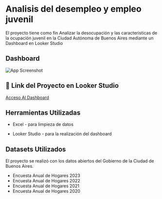 
# Analisis del desempleo y empleo juvenil 

El proyecto tiene como fin Analizar la desocupación y las caracteristicas de la ocupación juvenil en la Ciudad Autónoma de Buenos Aires mediante un Dashboard en Looker Studio


## Dashboard

![App Screenshot](https://via.placeholder.com/468x300?text=App+Screenshot+Here)


## 🔗 Link del Proyecto en Looker Studio

[Acceso Al Dashboard](https://lookerstudio.google.com/reporting/0b26b32f-efd6-45cb-a2be-6af0d0e20d81)
##  Herramientas Utilizadas

- Excel - para limpieza de datos

- Looker Studio - para la realización del dashboard 


## Datasets Utilizados

El proyecto se  realizó con los datos abiertos del Gobierno de la Ciudad de Buenos Aires.

- Encuesta Anual de Hogares 2023
- Encuesta Anual de Hogares 2022
- Encuesta Anual de Hogares 2021
- Encuesta Anual de Hogares 2020



